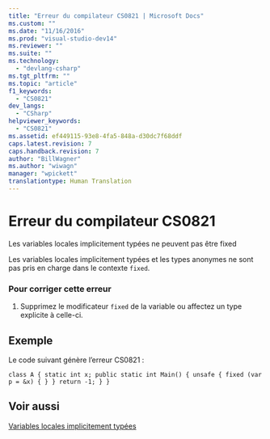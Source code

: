 ```yaml
---
title: "Erreur du compilateur CS0821 | Microsoft Docs"
ms.custom: ""
ms.date: "11/16/2016"
ms.prod: "visual-studio-dev14"
ms.reviewer: ""
ms.suite: ""
ms.technology: 
  - "devlang-csharp"
ms.tgt_pltfrm: ""
ms.topic: "article"
f1_keywords: 
  - "CS0821"
dev_langs: 
  - "CSharp"
helpviewer_keywords: 
  - "CS0821"
ms.assetid: ef449115-93e8-4fa5-848a-d30dc7f68ddf
caps.latest.revision: 7
caps.handback.revision: 7
author: "BillWagner"
ms.author: "wiwagn"
manager: "wpickett"
translationtype: Human Translation
---
```

# Erreur du compilateur CS0821
Les variables locales implicitement typées ne peuvent pas être fixed  
  
 Les variables locales implicitement typées et les types anonymes ne sont pas pris en charge dans le contexte `fixed`.  
  
### Pour corriger cette erreur  
  
1.  Supprimez le modificateur `fixed` de la variable ou affectez un type explicite à celle\-ci.  
  
## Exemple  
 Le code suivant génère l’erreur CS0821 :  
  
```  
class A { static int x; public static int Main() { unsafe { fixed (var p = &x) { } } return -1; } }  
```  
  
## Voir aussi  
 [Variables locales implicitement typées](../../csharp/programming-guide/classes-and-structs/implicitly-typed-local-variables.md)